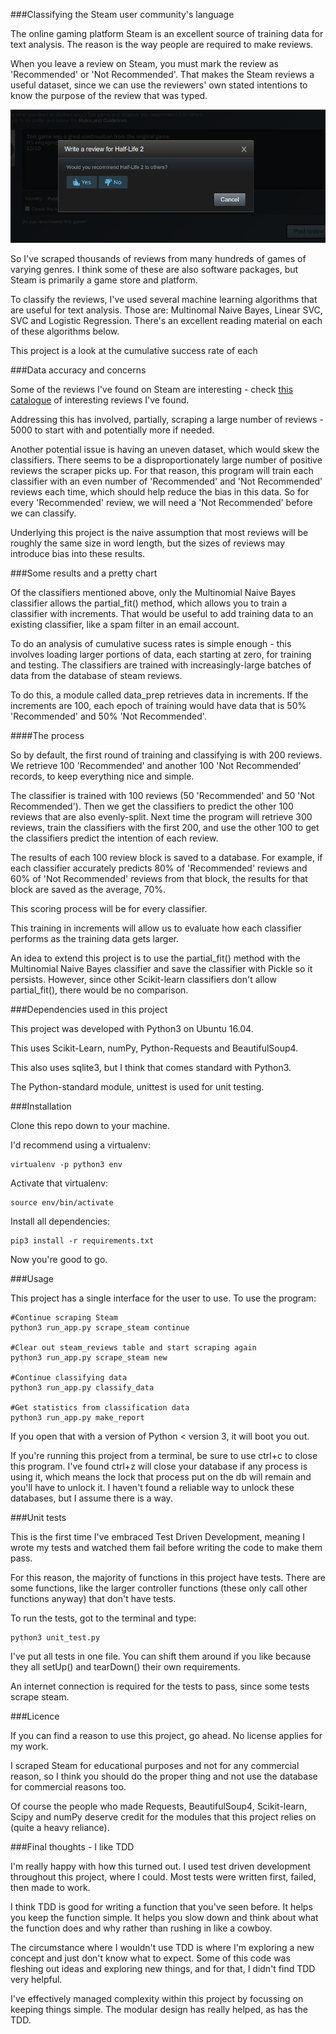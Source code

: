 ###Classifying the Steam user community's language 

The online gaming platform Steam is an excellent source of training data for text analysis. The reason is the way people are required to make reviews.

When you leave a review on Steam, you must mark the review as 'Recommended' or 'Not Recommended'. That makes the Steam reviews a useful dataset, since we can use the reviewers' own stated intentions to know the purpose of the review that was typed.

![steam_review](issues/verify_good_bad.jpg)

So I've scraped thousands of reviews from many hundreds of games of varying genres. I think some of these are also software packages, but Steam is primarily a game store and platform.

To classify the reviews, I've used several machine learning algorithms that are useful for text analysis. Those are: Multinomal Naive Bayes, Linear SVC, SVC and Logistic Regression. There's an excellent reading material on each of these algorithms below.

This project is a look at the cumulative success rate of each

###Data accuracy and concerns

Some of the reviews I've found on Steam are interesting - check [this catalogue](/issues) of interesting reviews I've found.

Addressing this has involved, partially, scraping a large number of reviews - 5000 to start with and potentially more if needed.

Another potential issue is having an uneven dataset, which would skew the classifiers. There seems to be a disproportionately large number of positive reviews the scraper picks up. For that reason, this program will train each classifier with an even number of 'Recommended' and 'Not Recommended' reviews each time, which should help reduce the bias in this data. So for every 'Recommended' review, we will need a 'Not Recommended' before we can classify.

Underlying this project is the naive assumption that most reviews will be roughly the same size in word length, but the sizes of reviews may introduce bias into these results.

###Some results and a pretty chart

Of the classifiers mentioned above, only the Multinomial Naive Bayes classifier allows the partial_fit() method, which allows you to train a classifier with increments. That would be useful to add training data to an existing classifier, like a spam filter in an email account. 

To do an analysis of cumulative sucess rates is simple enough - this involves loading larger portions of data, each starting at zero, for training and testing. The classifiers are trained with increasingly-large batches of data from the database of steam reviews.

To do this, a module called data_prep retrieves data in increments. If the increments are 100, each epoch of training would have data that is 50% 'Recommended' and 50% 'Not Recommended'.

####The process

So by default, the first round of training and classifying is with 200 reviews. We retrieve 100 'Recommended' and another 100 'Not Recommended' records, to keep everything nice and simple.

The classifier is trained with 100 reviews (50 'Recommended' and 50 'Not Recommended'). Then we get the classifiers to predict the other 100 reviews that are also evenly-split. Next time the program will retrieve 300 reviews, train the classifiers with the first 200, and use the other 100 to get the classifiers predict the intention of each review. 

The results of each 100 review block is saved to a database. For example, if each classifier accurately predicts 80% of 'Recommended' reviews and 60% of 'Not Recommended' reviews from that block, the results for that block are saved as the average, 70%.

This scoring process will be for every classifier.

This training in increments will allow us to evaluate how each classifier performs as the training data gets larger.

An idea to extend this project is to use the partial_fit() method with the Multinomial Naive Bayes classifier and save the classifier with Pickle so it persists. However, since other Scikit-learn classifiers don't allow partial_fit(), there would be no comparison. 

###Dependencies used in this project

This project was developed with Python3 on Ubuntu 16.04. 

This uses Scikit-Learn, numPy, Python-Requests and BeautifulSoup4.

This also uses sqlite3, but I think that comes standard with Python3.

The Python-standard module, unittest is used for unit testing.

###Installation

Clone this repo down to your machine.

I'd recommend using a virtualenv:

    virtualenv -p python3 env

Activate that virtualenv:

    source env/bin/activate

Install all dependencies:

    pip3 install -r requirements.txt

Now you're good to go.

###Usage

This project has a single interface for the user to use. To use the program:
    
    #Continue scraping Steam
    python3 run_app.py scrape_steam continue

    #Clear out steam_reviews table and start scraping again
    python3 run_app.py scrape_steam new

    #Continue classifying data
    python3 run_app.py classify_data

    #Get statistics from classification data
    python3 run_app.py make_report

If you open that with a version of Python < version 3, it will boot you out.

If you're running this project from a terminal, be sure to use ctrl+c to close this program. I've found ctrl+z will close your database if any process is using it, which means the lock that process put on the db will remain and you'll have to unlock it. I haven't found a reliable way to unlock these databases, but I assume there is a way.

###Unit tests

This is the first time I've embraced Test Driven Development, meaning I wrote my tests and watched them fail before writing the code to make them pass. 

For this reason, the majority of functions in this project have tests. There are some functions, like the larger controller functions (these only call other functions anyway) that don't have tests.

To run the tests, got to the terminal and type:

    python3 unit_test.py

I've put all tests in one file. You can shift them around if you like because they all setUp() and tearDown() their own requirements.

An internet connection is required for the tests to pass, since some tests scrape steam.

###Licence

If you can find a reason to use this project, go ahead. No license applies for my work. 

I scraped Steam for educational purposes and not for any commercial reason, so I think you should do the proper thing and not use the database for commercial reasons too.

Of course the people who made Requests, BeautifulSoup4, Scikit-learn, Scipy and numPy deserve credit for the modules that this project relies on (quite a heavy reliance).

###Final thoughts - I like TDD

I'm really happy with how this turned out. I used test driven development throughout this project, where I could. Most tests were written first, failed, then made to work.

I think TDD is good for writing a function that you've seen before. It helps you keep the function simple. It helps you slow down and think about what the function does and why rather than rushing in like a cowboy.

The circumstance where I wouldn't use TDD is where I'm exploring a new concept and just don't know what to expect. Some of this code was fleshing out ideas and exploring new things, and for that, I didn't find TDD very helpful.

I've effectively managed complexity within this project by focussing on keeping things simple. The modular design has really helped, as has the TDD.